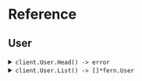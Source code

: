 # Reference
## User
<details><summary><code>client.User.Head() -> error</code></summary>
<dl>
<dd>

#### 🔌 Usage

<dl>
<dd>

<dl>
<dd>

```go
client.User.Head(
        context.TODO(),
    )
}
```
</dd>
</dl>
</dd>
</dl>


</dd>
</dl>
</details>

<details><summary><code>client.User.List() -> []*fern.User</code></summary>
<dl>
<dd>

#### 🔌 Usage

<dl>
<dd>

<dl>
<dd>

```go
client.User.List(
        context.TODO(),
        request,
    )
}
```
</dd>
</dl>
</dd>
</dl>

#### ⚙️ Parameters

<dl>
<dd>

<dl>
<dd>

**limit:** `int` 
    
</dd>
</dl>
</dd>
</dl>


</dd>
</dl>
</details>
